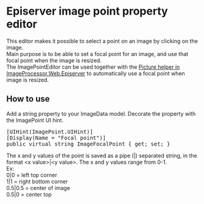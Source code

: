 # Episerver image point property editor
This editor makes it possible to select a point on an image by clicking on the image.<br/> 
Main purpose is to be able to set a focal point for an image, and use that focal point when the image is resized.
<br/>
The ImagePointEditor can be used together with the 
[Picture helper in ImageProcessor.Web.Episerver](https://github.com/vnbaaij/ImageProcessor.Web.Episerver#picture-helper) to 
automatically use a focal point when image is resized.

## How to use
Add a string property to your ImageData model. Decorate the property with the ImagePoint UI hint.
<pre>
[UIHint(ImagePoint.UIHint)]
[Display(Name = "Focal point")]
public virtual string ImageFocalPoint { get; set; }
</pre>

The x and y values of the point is saved as a pipe (|) separated string, in the format &lt;x value&gt;|&lt;y value&gt;. The x and y values range from 0-1. 
<br/>
Ex:<br/>
0|0 = left top corner<br/>
1|1 = right bottom corner <br/>
0.5|0.5 = center of image<br/>
0.5|0 = center top  <br/>
